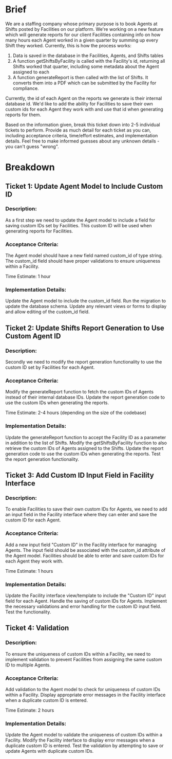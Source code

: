 # Brief

We are a staffing company whose primary purpose is to book Agents at Shifts posted by Facilities on our platform. We're working on a new feature which will generate reports for our client Facilities containing info on how many hours each Agent worked in a given quarter by summing up every Shift they worked. Currently, this is how the process works:

1. Data is saved in the database in the Facilities, Agents, and Shifts tables
2. A function getShiftsByFacility is called with the Facility's id, returning all Shifts worked that quarter, including some metadata about the Agent assigned to each
3. A function generateReport is then called with the list of Shifts. It converts them into a PDF which can be submitted by the Facility for compliance.

Currently, the id of each Agent on the reports we generate is their internal database id. We'd like to add the ability for Facilities to save their own custom ids for each Agent they work with and use that id when generating reports for them.

Based on the information given, break this ticket down into 2-5 individual tickets to perform. Provide as much detail for each ticket as you can, including acceptance criteria, time/effort estimates, and implementation details. Feel free to make informed guesses about any unknown details - you can't guess "wrong".

# Breakdown

## Ticket 1: Update Agent Model to Include Custom ID

### Description:
As a first step we need to update the Agent model to include a field for saving custom IDs set by Facilities. This custom ID will be used when generating reports for Facilities.

### Acceptance Criteria:
The Agent model should have a new field named custom_id of type string.
The custom_id field should have proper validations to ensure uniqueness within a Facility.

Time Estimate: 1 hour

### Implementation Details:
Update the Agent model to include the custom_id field.
Run the migration to update the database schema.
Update any relevant views or forms to display and allow editing of the custom_id field.

## Ticket 2: Update Shifts Report Generation to Use Custom Agent ID

### Description:
Secondly we need to modify the report generation functionality to use the custom ID set by Facilities for each Agent.

### Acceptance Criteria:
Modify the generateReport function to fetch the custom IDs of Agents instead of their internal database IDs.
Update the report generation code to use the custom IDs when generating the reports.

Time Estimate: 2-4 hours (depending on the size of the codebase)

### Implementation Details:
Update the generateReport function to accept the Facility ID as a parameter in addition to the list of Shifts.
Modify the getShiftsByFacility function to also retrieve the custom IDs of Agents assigned to the Shifts.
Update the report generation code to use the custom IDs when generating the reports.
Test the report generation functionality.

## Ticket 3: Add Custom ID Input Field in Facility Interface

### Description:
To enable Facilities to save their own custom IDs for Agents, we need to add an input field in the Facility interface where they can enter and save the custom ID for each Agent.

### Acceptance Criteria:
Add a new input field "Custom ID" in the Facility interface for managing Agents.
The input field should be associated with the custom_id attribute of the Agent model.
Facilities should be able to enter and save custom IDs for each Agent they work with.

Time Estimate: 1 hours

### Implementation Details:
Update the Facility interface view/template to include the "Custom ID" input field for each Agent.
Handle the saving of custom IDs for Agents.
Implement the necessary validations and error handling for the custom ID input field.
Test the functionality.

## Ticket 4: Validation

### Description:
To ensure the uniqueness of custom IDs within a Facility, we need to implement validation to prevent Facilities from assigning the same custom ID to multiple Agents.

### Acceptance Criteria:
Add validation to the Agent model to check for uniqueness of custom IDs within a Facility.
Display appropriate error messages in the Facility interface when a duplicate custom ID is entered.

Time Estimate: 2 hours

### Implementation Details:
Update the Agent model to validate the uniqueness of custom IDs within a Facility.
Modify the Facility interface to display error messages when a duplicate custom ID is entered.
Test the validation by attempting to save or update Agents with duplicate custom IDs.
